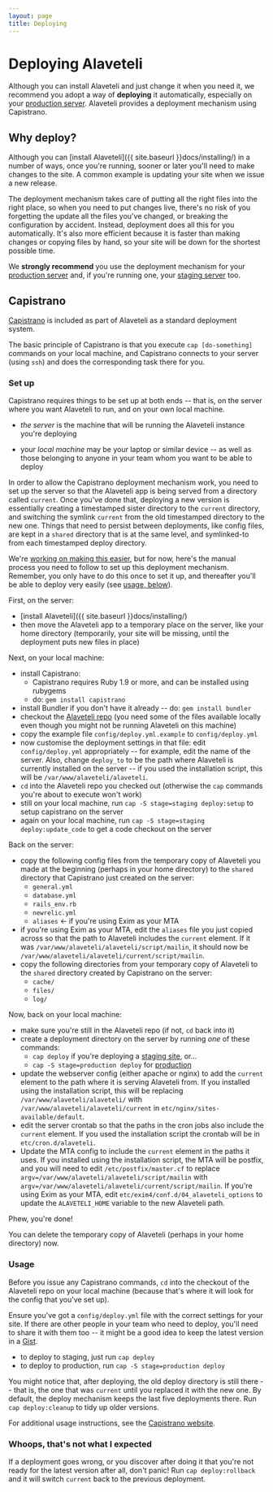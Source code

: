 ```yaml
---
layout: page
title: Deploying
---
```


# Deploying Alaveteli

<p class="lead">
  Although you can install Alaveteli and just change it when you need it, we
  recommend you adopt a way of <strong>deploying</strong> it automatically,
  especially on your <a href="{{ site.baseurl }}docs/glossary/#production">production server</a>.
  Alaveteli provides a deployment mechanism using Capistrano.
</p>

## Why deploy?

Although you can [install Alaveteli]({{ site.baseurl }}docs/installing/) in a number
of ways, once you're running, sooner or later you'll need to make changes to
the site. A common example is updating your site when we issue a new release.

The deployment mechanism takes care of putting all the right files into the
right place, so when you need to put changes live, there's no risk of you
forgetting the update all the files you've changed, or breaking the
configuration by accident. Instead, deployment does all this for you
automatically. It's also more efficient because it is faster than making
changes or copying files by hand, so your site will be down for the shortest
possible time.

We **strongly recommend** you use the deployment mechanism for your
<a href="{{ site.baseurl }}docs/glossary/#production">production server</a> and, if
you're running one, your
<a href="{{ site.baseurl }}docs/glossary/#staging">staging server</a> too.

## Capistrano

<a href="{{site.baseurl}}docs/glossary/#capistrano" class="glossary">Capistrano</a>
is included as part of Alaveteli as a standard deployment system.

The basic principle of Capistrano is that you execute `cap [do-something]`
commands on your local machine, and Capistrano connects to your server (using
`ssh`) and does the corresponding task there for you.

### Set up

Capistrano requires things to be set up at both ends -- that is, on the server
where you want Alaveteli to run, and on your own local machine.

* *the server* is the machine that will be running the Alaveteli
  instance you're deploying

* your *local machine* may be your laptop or similar device -- as well as those
  belonging to anyone in your team whom you want to be able to deploy

In order to allow the Capistrano deployment mechanism work, you need to set up
the server so that the Alaveteli app is being served from a directory called
`current`. Once you've done that, deploying a new version is essentially
creating a timestamped sister directory to the `current` directory, and
switching the symlink `current` from the old timestamped directory to the new
one. Things that need to persist between deployments, like config files, are
kept in a `shared` directory that is at the same level, and symlinked-to from
each timestamped deploy directory.

We're [working on making this easier](https://github.com/mysociety/alaveteli/issues/1596),
but for now, here's the manual process you need to follow to set up this
deployment mechanism. Remember, you only have to do this once to set it up,
and thereafter you'll be able to deploy very easily (see [usage, below](#usage)).

First, on the server:

* [install Alaveteli]({{ site.baseurl }}docs/installing/)
* then move the Alaveteli app to a temporary place on the server, like your home
  directory (temporarily, your site will be missing, until the deployment puts
  new files in place)

Next, on your local machine:

* install Capistrano:
   * Capistrano requires Ruby 1.9 or more, and can be installed using rubygems
   * do: `gem install capistrano`
* install Bundler if you don't have it already -- do: `gem install bundler`
* checkout the [Alaveteli repo](https://github.com/mysociety/alaveteli/) (you
  need some of the files available locally even though you might not be running
  Alaveteli on this machine)
* copy the example file `config/deploy.yml.example` to `config/deploy.yml`
* now customise the deployment settings in that file: edit `config/deploy.yml`
  appropriately -- for example, edit the name of the server. Also, change
  `deploy_to` to be the path where Alaveteli is currently installed on the
  server -- if you used the installation script, this will be
  `/var/www/alaveteli/alaveteli`.
* `cd` into the Alaveteli repo you checked out (otherwise the `cap` commands you're about to
  execute won't work)
* still on your local machine, run `cap -S stage=staging deploy:setup` to setup capistrano on the server
* again on your local machine, run `cap -S stage=staging  deploy:update_code` to get a code checkout on the server

Back on the server:

* copy the following config files from the temporary copy of Alaveteli you made at
  the beginning (perhaps in your home directory) to the `shared` directory that
  Capistrano just created on the server:
   * `general.yml`
   * `database.yml`
   * `rails_env.rb`
   * `newrelic.yml`
   * `aliases` &larr; if you're using Exim as your MTA
* if you're using Exim as your MTA, edit the `aliases` file you just copied across
  so that the path to Alaveteli includes the `current` element. If it was
  `/var/www/alaveteli/alaveteli/script/mailin`, it should now be
  `/var/www/alaveteli/alaveteli/current/script/mailin`.
* copy the following directories from your temporary copy of Alaveteli to the
  `shared` directory created by Capistrano on the server:
   * `cache/`
   * `files/`
   * `log/`

Now, back on your local machine:

* make sure you're still in the Alaveteli repo (if not, `cd` back into it)
* create a deployment directory on the server by running *one* of these commands:
   * `cap deploy` if you're deploying a <a href="{{site.baseurl}}docs/glossary/#staging" class="glossary">staging site</a>, or...
   * `cap -S stage=production deploy` for <a href="{{site.baseurl}}docs/glossary/#production" class="glossary">production</a>
* update the webserver config (either apache or nginx) to add the `current` element
  to the path where it is serving Alaveteli from. If you installed using the
  installation script, this will be replacing `/var/www/alaveteli/alaveteli/` with
  `/var/www/alaveteli/alaveteli/current` in `etc/nginx/sites-available/default`.
* edit the server crontab so that the paths in the cron jobs also include the
  `current` element. If you used the installation script the crontab will be in
  `etc/cron.d/alaveteli`.
* Update the MTA config to include the `current` element in the paths it uses.
  If you installed using the installation script, the MTA will be postfix,
  and you will need to edit  `/etc/postfix/master.cf` to replace
  `argv=/var/www/alaveteli/alaveteli/script/mailin` with
  `argv=/var/www/alaveteli/alaveteli/current/script/mailin`.
  If you're using Exim as your MTA, edit `etc/exim4/conf.d/04_alaveteli_options`
  to update the `ALAVETELI_HOME` variable to the new Alaveteli path.

Phew, you're done!

You can delete the temporary copy of Alaveteli (perhaps in your
home directory) now.

### Usage

Before you issue any Capistrano commands, `cd` into the checkout of the
Alaveteli repo on your local machine (because that's where it will look
for the config that you've set up).

Ensure you've got a `config/deploy.yml` file with the correct settings for your
site. If there are other people in your team who need to deploy, you'll need to
share it with them too -- it might be a good idea to keep the latest
version in a [Gist](http://gist.github.com/).

* to deploy to staging, just run `cap deploy`
* to deploy to production, run `cap -S stage=production deploy`

You might notice that, after deploying, the old deploy directory is still there
-- that is, the one that was `current` until you replaced it with the new one.
By default, the deploy mechanism keeps the last five deployments there. Run
`cap deploy:cleanup` to tidy up older versions.

For additional usage instructions, see the [Capistrano
website](http://capistranorb.com/).

### Whoops, that's not what I expected

If a deployment goes wrong, or you discover after doing it that you're not
ready for the latest version after all, don't panic! Run `cap deploy:rollback`
and it will switch `current` back to the previous deployment.

